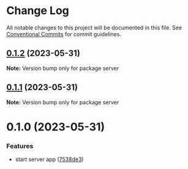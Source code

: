 # Change Log

All notable changes to this project will be documented in this file.
See [Conventional Commits](https://conventionalcommits.org) for commit guidelines.

## [0.1.2](https://github.com/emunhoz/battery-issue-tracker/compare/server@0.1.1...server@0.1.2) (2023-05-31)

**Note:** Version bump only for package server





## [0.1.1](https://github.com/emunhoz/battery-issue-tracker/compare/server@0.1.0...server@0.1.1) (2023-05-31)

**Note:** Version bump only for package server





# 0.1.0 (2023-05-31)


### Features

* start server app ([7538de3](https://github.com/emunhoz/battery-issue-tracker/commit/7538de34d687d61f3ec77a56536970b4157a84b1))
